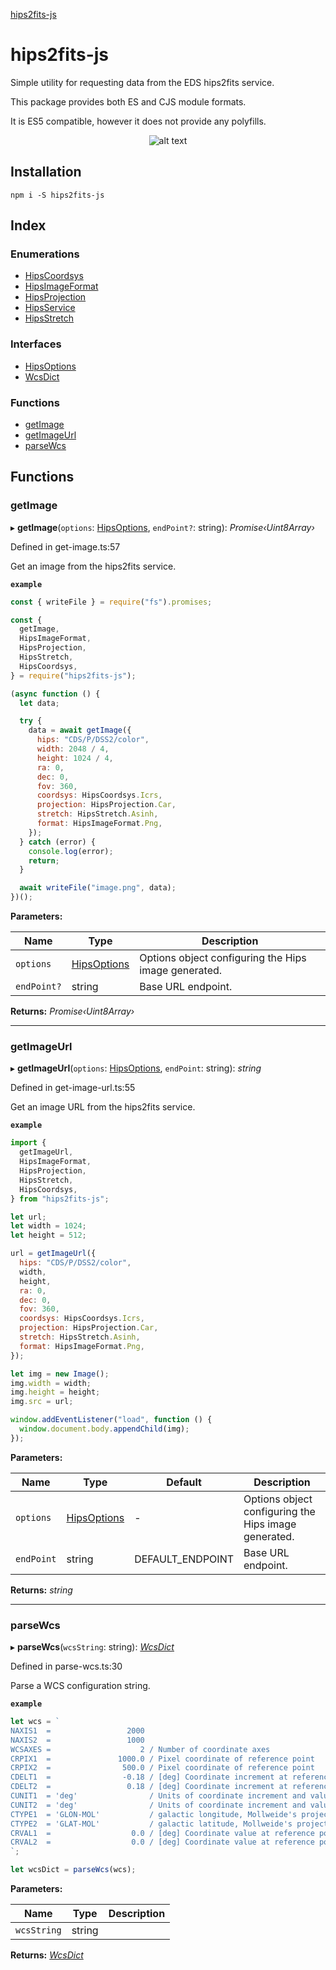 [hips2fits-js](https://github.com/lloydevans/hips2fits-js/blob/master/docs/md/README.md)

# hips2fits-js


Simple utility for requesting data from the EDS hips2fits service.

This package provides both ES and CJS module formats.

It is ES5 compatible, however it does not provide any polyfills.

<span style="display:block;text-align:center">![alt text](https://lloydevans.github.io/hips2fits-js/resources/cutout-CDS_P_Mellinger_color.png)</span>

## Installation

`npm i -S hips2fits-js`

## Index

### Enumerations

* [HipsCoordsys](https://github.com/lloydevans/hips2fits-js/blob/master/docs/md/enums/hipscoordsys.md)
* [HipsImageFormat](https://github.com/lloydevans/hips2fits-js/blob/master/docs/md/enums/hipsimageformat.md)
* [HipsProjection](https://github.com/lloydevans/hips2fits-js/blob/master/docs/md/enums/hipsprojection.md)
* [HipsService](https://github.com/lloydevans/hips2fits-js/blob/master/docs/md/enums/hipsservice.md)
* [HipsStretch](https://github.com/lloydevans/hips2fits-js/blob/master/docs/md/enums/hipsstretch.md)

### Interfaces

* [HipsOptions](https://github.com/lloydevans/hips2fits-js/blob/master/docs/md/interfaces/hipsoptions.md)
* [WcsDict](https://github.com/lloydevans/hips2fits-js/blob/master/docs/md/interfaces/wcsdict.md)

### Functions

* [getImage](https://github.com/lloydevans/hips2fits-js/blob/master/docs/md/README.md#getimage)
* [getImageUrl](https://github.com/lloydevans/hips2fits-js/blob/master/docs/md/README.md#getimageurl)
* [parseWcs](https://github.com/lloydevans/hips2fits-js/blob/master/docs/md/README.md#parsewcs)

## Functions

###  getImage

▸ **getImage**(`options`: [HipsOptions](https://github.com/lloydevans/hips2fits-js/blob/master/docs/md/interfaces/hipsoptions.md), `endPoint?`: string): *Promise‹Uint8Array›*

Defined in get-image.ts:57

Get an image from the hips2fits service.

**`example`** 

```js
const { writeFile } = require("fs").promises;

const {
  getImage,
  HipsImageFormat,
  HipsProjection,
  HipsStretch,
  HipsCoordsys,
} = require("hips2fits-js");

(async function () {
  let data;

  try {
    data = await getImage({
      hips: "CDS/P/DSS2/color",
      width: 2048 / 4,
      height: 1024 / 4,
      ra: 0,
      dec: 0,
      fov: 360,
      coordsys: HipsCoordsys.Icrs,
      projection: HipsProjection.Car,
      stretch: HipsStretch.Asinh,
      format: HipsImageFormat.Png,
    });
  } catch (error) {
    console.log(error);
    return;
  }

  await writeFile("image.png", data);
})();
```

**Parameters:**

Name | Type | Description |
------ | ------ | ------ |
`options` | [HipsOptions](https://github.com/lloydevans/hips2fits-js/blob/master/docs/md/interfaces/hipsoptions.md) | Options object configuring the Hips image generated. |
`endPoint?` | string | Base URL endpoint.  |

**Returns:** *Promise‹Uint8Array›*

___

###  getImageUrl

▸ **getImageUrl**(`options`: [HipsOptions](https://github.com/lloydevans/hips2fits-js/blob/master/docs/md/interfaces/hipsoptions.md), `endPoint`: string): *string*

Defined in get-image-url.ts:55

Get an image URL from the hips2fits service.

**`example`** 

```js
import {
  getImageUrl,
  HipsImageFormat,
  HipsProjection,
  HipsStretch,
  HipsCoordsys,
} from "hips2fits-js";

let url;
let width = 1024;
let height = 512;

url = getImageUrl({
  hips: "CDS/P/DSS2/color",
  width,
  height,
  ra: 0,
  dec: 0,
  fov: 360,
  coordsys: HipsCoordsys.Icrs,
  projection: HipsProjection.Car,
  stretch: HipsStretch.Asinh,
  format: HipsImageFormat.Png,
});

let img = new Image();
img.width = width;
img.height = height;
img.src = url;

window.addEventListener("load", function () {
  window.document.body.appendChild(img);
});
```

**Parameters:**

Name | Type | Default | Description |
------ | ------ | ------ | ------ |
`options` | [HipsOptions](https://github.com/lloydevans/hips2fits-js/blob/master/docs/md/interfaces/hipsoptions.md) | - | Options object configuring the Hips image generated. |
`endPoint` | string | DEFAULT_ENDPOINT | Base URL endpoint.  |

**Returns:** *string*

___

###  parseWcs

▸ **parseWcs**(`wcsString`: string): *[WcsDict](https://github.com/lloydevans/hips2fits-js/blob/master/docs/md/interfaces/wcsdict.md)*

Defined in parse-wcs.ts:30

Parse a WCS configuration string.

**`example`** 

```js
let wcs = `
NAXIS1  =                 2000
NAXIS2  =                 1000
WCSAXES =                    2 / Number of coordinate axes
CRPIX1  =               1000.0 / Pixel coordinate of reference point
CRPIX2  =                500.0 / Pixel coordinate of reference point
CDELT1  =                -0.18 / [deg] Coordinate increment at reference point
CDELT2  =                 0.18 / [deg] Coordinate increment at reference point
CUNIT1  = 'deg'                / Units of coordinate increment and value
CUNIT2  = 'deg'                / Units of coordinate increment and value
CTYPE1  = 'GLON-MOL'           / galactic longitude, Mollweide's projection
CTYPE2  = 'GLAT-MOL'           / galactic latitude, Mollweide's projection
CRVAL1  =                  0.0 / [deg] Coordinate value at reference point
CRVAL2  =                  0.0 / [deg] Coordinate value at reference point
`;

let wcsDict = parseWcs(wcs);
```

**Parameters:**

Name | Type | Description |
------ | ------ | ------ |
`wcsString` | string |   |

**Returns:** *[WcsDict](https://github.com/lloydevans/hips2fits-js/blob/master/docs/md/interfaces/wcsdict.md)*
